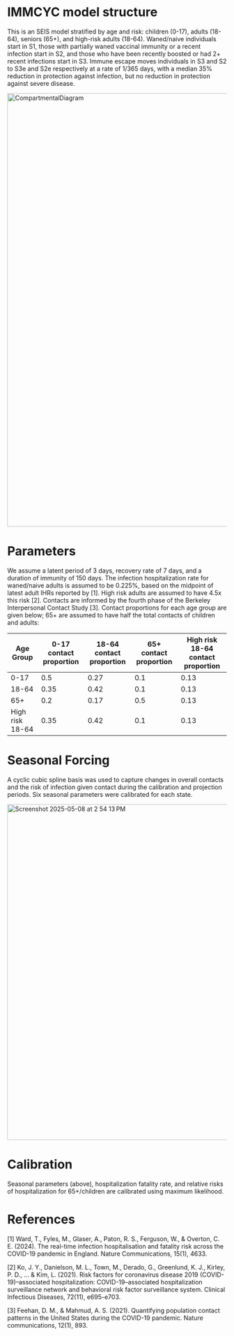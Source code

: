 # IMMCYC model structure
This is an SEIS model stratified by age and risk: children (0-17), adults (18-64), seniors (65+), and high-risk adults (18-64). Waned/naive individuals start in S1, those with partially waned vaccinal immunity or a recent infection start in S2, and those who have been recently boosted or had 2+ recent infections start in S3. Immune escape moves individuals in S3 and S2 to S3e and S2e respectively at a rate of 1/365 days, with a median 35% reduction in protection against infection, but no reduction in protection against severe disease. 

<img width="993" alt="CompartmentalDiagram" src="https://github.com/user-attachments/assets/740e9320-2417-4611-b0a2-ed8e2dd57d34" />

# Parameters

We assume a latent period of 3 days, recovery rate of 7 days, and a duration of immunity of 150 days. The infection hospitalization rate for waned/naive adults is assumed to be 0.225%, based on the midpoint of latest adult IHRs reported by [1]. High risk adults are assumed to have 4.5x this risk [2]. Contacts are informed by the fourth phase of the Berkeley Interpersonal Contact Study [3]. Contact proportions for each age group are given below; 65+ are assumed to have half the total contacts of children and adults: 

Age Group | 0-17 contact proportion | 18-64 contact proportion | 65+ contact proportion | High risk 18-64 contact proportion
--- | --- | --- | --- |--- 
0-17 | 0.5 | 0.27 | 0.1 | 0.13 
18-64 | 0.35 | 0.42 | 0.1 | 0.13
65+ | 0.2 | 0.17 | 0.5 | 0.13
High risk 18-64 | 0.35 | 0.42 | 0.1 | 0.13 

# Seasonal Forcing
A cyclic cubic spline basis was used to capture changes in overall contacts and the risk of infection given contact during the calibration and projection periods. Six seasonal parameters were calibrated for each state.

<img width="769" alt="Screenshot 2025-05-08 at 2 54 13 PM" src="https://github.com/user-attachments/assets/c8ffe6df-a528-4366-b3fd-4cef7f3faaac" />

# Calibration
Seasonal parameters (above), hospitalization fatality rate, and relative risks of hospitalization for 65+/children are calibrated using maximum likelihood. 

# References
[1] Ward, T., Fyles, M., Glaser, A., Paton, R. S., Ferguson, W., & Overton, C. E. (2024). The real-time infection hospitalisation and fatality risk across the COVID-19 pandemic in England. Nature Communications, 15(1), 4633.

[2] Ko, J. Y., Danielson, M. L., Town, M., Derado, G., Greenlund, K. J., Kirley, P. D., ... & Kim, L. (2021). Risk factors for coronavirus disease 2019 (COVID-19)–associated hospitalization: COVID-19–associated hospitalization surveillance network and behavioral risk factor surveillance system. Clinical Infectious Diseases, 72(11), e695-e703.

[3] Feehan, D. M., & Mahmud, A. S. (2021). Quantifying population contact patterns in the United States during the COVID-19 pandemic. Nature communications, 12(1), 893.

